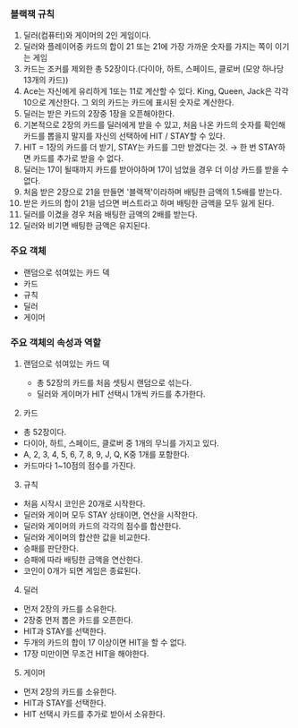 ### 블랙잭 규칙

1. 딜러(컴퓨터)와 게이머의 2인 게임이다.
2. 딜러와 플레이어중 카드의 합이 21 또는 21에 가장 가까운 숫자를 가지는 쪽이 이기는 게임
3. 카드는 조커를 제외한 총 52장이다.(다이아, 하트, 스페이드, 클로버 (모양 하나당 13개의 카드))
4. Ace는 자신에게 유리하게 1또는 11로 계산할 수 있다. King, Queen, Jack은 각각 10으로 계산한다. 그 외의 카드는 카드에 표시된 숫자로 계산한다.
5. 딜러는 받은 카드의 2장중 1장을 오픈해야한다.
6. 기본적으로 2장의 카드를 딜러에게 받을 수 있고, 처음 나온 카드의 숫자를 확인해 카드를 뽑을지 말지를 자신의 선택하에 HIT / STAY할 수 있다.
7. HIT = 1장의 카드를 더 받기, STAY는 카드를 그만 받겠다는 것. → 한 번 STAY하면 카드를 추가로 받을 수 없다.
8. 딜러는 17이 될때까지 카드를 받아야하며 17이 넘었을 경우 더 이상 카드를 받을 수 없다.
9. 처음 받은 2장으로 21을 만들면 '블랙잭'이라하며 배팅한 금액의 1.5배를 받는다.
10. 받은 카드의 합이 21을 넘으면 버스트라고 하며 배팅한 금액을 모두 잃게 된다.
11. 딜러를 이겼을 경우 처음 배팅한 금액의 2배를 받는다.
12. 딜러와 비기면 배팅한 금액은 유지된다. 

### 주요 객체

- 랜덤으로 섞여있는 카드 덱
- 카드
- 규칙
- 딜러
- 게이머

### 주요 객체의 속성과 역할

1. 랜덤으로 섞여있는 카드 덱
    - 총 52장의 카드를 처음 셋팅시 랜덤으로 섞는다.
    - 딜러와 게이머가 HIT 선택시 1개씩 카드를 추가한다.

 2. 카드

- 총 52장이다.
- 다이아, 하트, 스페이드, 클로버 중 1개의 무늬를 가지고 있다.
- A, 2, 3, 4, 5, 6, 7, 8, 9, J, Q, K중 1개를 포함한다.
- 카드마다 1~10점의 점수를 가진다.

3. 규칙

- 처음 시작시 코인은 20개로 시작한다.
- 딜러와 게이머 모두 STAY 상태이면, 연산을 시작한다.
- 딜러와 게이머의 카드의 각각의 점수를 합산한다.
- 딜러와 게이머의 합산한 값을 비교한다.
- 승패를 판단한다.
- 승패에 따라 배팅한 금액을 연산한다.
- 코인이 0개가 되면 게임은 종료된다.

4. 딜러

- 먼저 2장의 카드를 소유한다.
- 2장중 먼저 뽑은 카드를 오픈한다.
- HIT과 STAY를 선택한다.
- 두개의 카드의 합이 17 이상이면 HIT을 할 수 없다.
- 17장 미만이면 무조건 HIT을 해야한다.

5. 게이머

- 먼저 2장의 카드를 소유한다.
- HIT과 STAY를 선택한다.
- HIT 선택시 카드를 추가로 받아서 소유한다.
